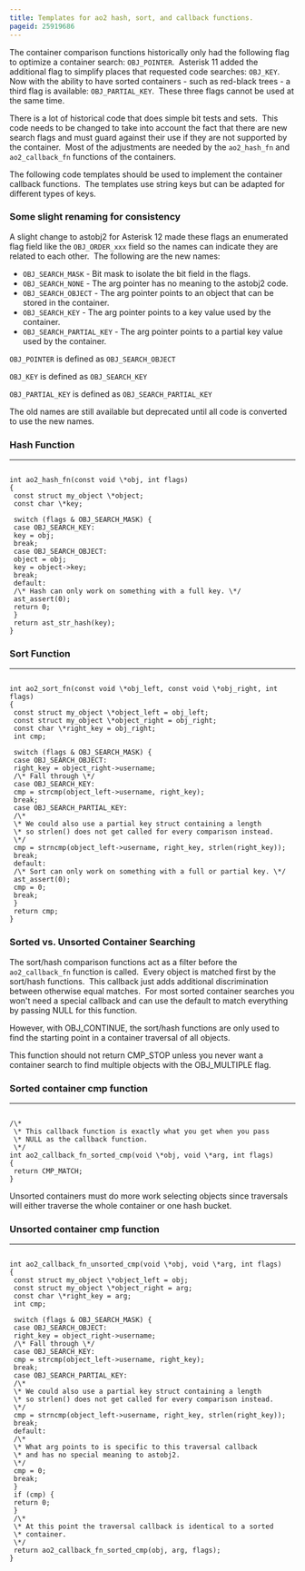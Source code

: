 ```yaml
---
title: Templates for ao2 hash, sort, and callback functions.
pageid: 25919686
---
```


The container comparison functions historically only had the following flag to optimize a container search: `OBJ_POINTER`.  Asterisk 11 added the additional flag to simplify places that requested code searches: `OBJ_KEY`.  Now with the ability to have sorted containers - such as red-black trees - a third flag is available: `OBJ_PARTIAL_KEY`.  These three flags cannot be used at the same time.

There is a lot of historical code that does simple bit tests and sets.  This code needs to be changed to take into account the fact that there are new search flags and must guard against their use if they are not supported by the container.  Most of the adjustments are needed by the `ao2_hash_fn` and `ao2_callback_fn` functions of the containers.

The following code templates should be used to implement the container callback functions.  The templates use string keys but can be adapted for different types of keys.

### Some slight renaming for consistency

A slight change to astobj2 for Asterisk 12 made these flags an enumerated flag field like the `OBJ_ORDER_xxx` field so the names can indicate they are related to each other.  The following are the new names:

* `OBJ_SEARCH_MASK` - Bit mask to isolate the bit field in the flags.
* `OBJ_SEARCH_NONE` - The arg pointer has no meaning to the astobj2 code.
* `OBJ_SEARCH_OBJECT` - The arg pointer points to an object that can be stored in the container.
* `OBJ_SEARCH_KEY` - The arg pointer points to a key value used by the container.
* `OBJ_SEARCH_PARTIAL_KEY` - The arg pointer points to a partial key value used by the container.

`OBJ_POINTER` is defined as `OBJ_SEARCH_OBJECT`

`OBJ_KEY` is defined as `OBJ_SEARCH_KEY`

`OBJ_PARTIAL_KEY` is defined as `OBJ_SEARCH_PARTIAL_KEY`

The old names are still available but deprecated until all code is converted to use the new names.

### Hash Function




---

  
  


```

int ao2_hash_fn(const void \*obj, int flags)
{
 const struct my_object \*object;
 const char \*key;

 switch (flags & OBJ_SEARCH_MASK) {
 case OBJ_SEARCH_KEY:
 key = obj;
 break;
 case OBJ_SEARCH_OBJECT:
 object = obj;
 key = object->key;
 break;
 default:
 /\* Hash can only work on something with a full key. \*/
 ast_assert(0);
 return 0;
 }
 return ast_str_hash(key);
}

```


### Sort Function




---

  
  


```

int ao2_sort_fn(const void \*obj_left, const void \*obj_right, int flags)
{
 const struct my_object \*object_left = obj_left;
 const struct my_object \*object_right = obj_right;
 const char \*right_key = obj_right;
 int cmp;

 switch (flags & OBJ_SEARCH_MASK) {
 case OBJ_SEARCH_OBJECT:
 right_key = object_right->username;
 /\* Fall through \*/
 case OBJ_SEARCH_KEY:
 cmp = strcmp(object_left->username, right_key);
 break;
 case OBJ_SEARCH_PARTIAL_KEY:
 /\*
 \* We could also use a partial key struct containing a length
 \* so strlen() does not get called for every comparison instead.
 \*/
 cmp = strncmp(object_left->username, right_key, strlen(right_key));
 break;
 default:
 /\* Sort can only work on something with a full or partial key. \*/
 ast_assert(0);
 cmp = 0;
 break;
 }
 return cmp;
}

```


### Sorted vs. Unsorted Container Searching

The sort/hash comparison functions act as a filter before the `ao2_callback_fn` function is called.  Every object is matched first by the sort/hash functions.  This callback just adds additional discrimination between otherwise equal matches.  For most sorted container searches you won't need a special callback and can use the default to match everything by passing NULL for this function.

However, with OBJ_CONTINUE, the sort/hash functions are only used to find the starting point in a container traversal of all objects.

This function should not return CMP_STOP unless you never want a container search to find multiple objects with the OBJ_MULTIPLE flag.

### Sorted container cmp function




---

  
  


```

/\*
 \* This callback function is exactly what you get when you pass
 \* NULL as the callback function.
 \*/
int ao2_callback_fn_sorted_cmp(void \*obj, void \*arg, int flags)
{
 return CMP_MATCH;
}

```


Unsorted containers must do more work selecting objects since traversals will either traverse the whole container or one hash bucket.

### Unsorted container cmp function




---

  
  


```

int ao2_callback_fn_unsorted_cmp(void \*obj, void \*arg, int flags)
{
 const struct my_object \*object_left = obj;
 const struct my_object \*object_right = arg;
 const char \*right_key = arg;
 int cmp;

 switch (flags & OBJ_SEARCH_MASK) {
 case OBJ_SEARCH_OBJECT:
 right_key = object_right->username;
 /\* Fall through \*/
 case OBJ_SEARCH_KEY:
 cmp = strcmp(object_left->username, right_key);
 break;
 case OBJ_SEARCH_PARTIAL_KEY:
 /\*
 \* We could also use a partial key struct containing a length
 \* so strlen() does not get called for every comparison instead.
 \*/
 cmp = strncmp(object_left->username, right_key, strlen(right_key));
 break;
 default:
 /\*
 \* What arg points to is specific to this traversal callback
 \* and has no special meaning to astobj2.
 \*/
 cmp = 0;
 break;
 }
 if (cmp) {
 return 0;
 }
 /\*
 \* At this point the traversal callback is identical to a sorted
 \* container.
 \*/
 return ao2_callback_fn_sorted_cmp(obj, arg, flags);
}

```


